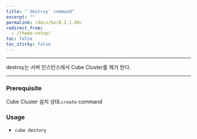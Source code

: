 ```yaml
---
title: "`destroy` command"
excerpt: ""
permalink: /docs/ko/8.2.1.60/
redirect_from:
  - /theme-setup/
toc: false
toc_sticky: false
---
```


---
destroy는 서버 인스턴스에서 Cube Cluster를 제거 한다. 

---

### Prerequisite
Cube Cluster 설치 상태.`create` command 


### Usage

* `cube destory`
